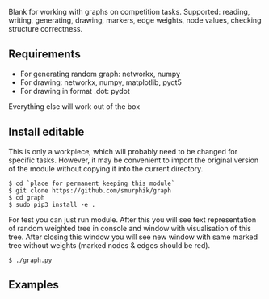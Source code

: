 Blank for working with graphs on competition tasks. Supported: reading, writing, generating, drawing, markers, edge weights, node values, checking structure correctness.

## Requirements

* For generating random graph: networkx, numpy
* For drawing: networkx, numpy, matplotlib, pyqt5
* For drawing in format .dot: pydot

Everything else will work out of the box

## Install editable

This is only a workpiece, which will probably need to be changed for specific tasks. However, it may be convenient to import the original version of the module without copying it into the current directory.

    $ cd `place for permanent keeping this module`
    $ git clone https://github.com/smurphik/graph
    $ cd graph
    $ sudo pip3 install -e .

For test you can just run module. After this you will see text representation of random weighted tree in console and window with visualisation of this tree. After closing this window you will see new window with same marked tree without weights (marked nodes & edges should be red).

    $ ./graph.py

## Examples
